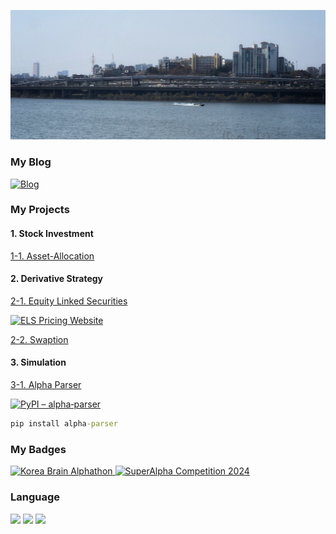 ![Wallpaper](Wallpaper.jpeg)

### My Blog
[![Blog](https://img.shields.io/badge/Blog-kim--nam--il-brightgreen)](https://kim-nam-il.github.io/)


### My Projects

#### 1. Stock Investment
[1-1. Asset-Allocation](https://github.com/Kim-Nam-Il/Vigilant-Asset-Allocation)

#### 2. Derivative Strategy
[2-1. Equity Linked Securities](https://github.com/Kim-Nam-Il/ELS_Pricing)

[![ELS Pricing Website](https://img.shields.io/badge/ELS%20Pricing-Flask-000?style=flat-square&logo=flask&logoColor=white)](https://equitylinkedsecurities.com)

[2-2. Swaption](https://github.com/Kim-Nam-Il/swaption)

#### 3. Simulation
[3-1. Alpha Parser](https://github.com/Kim-Nam-Il/alpha_parser)

[![PyPI – alpha‑parser](https://img.shields.io/pypi/v/alpha_parser?label=PyPI&style=flat-square&logo=pypi&logoColor=white)](https://pypi.org/project/alpha-parser/)

``` cmd
pip install alpha-parser
```

### My Badges

<!-- Badge 1: Korea Brain Alphathon -->
<a href="https://www.credly.com/badges/efa3a6ab-bf51-42b6-898c-c1fb817c8a0e/public_url">
  <img src="https://images.credly.com/size/340x340/images/902101e7-397f-45de-a20a-5cb4a9a36894/image.png" alt="Korea Brain Alphathon" width="50">
</a>
<!-- Badge 2: SuperAlpha Competition 2024 -->
<a href="https://www.credly.com/badges/0c684fe8-25cc-4685-b926-1b8e52f99d67/public_url">
  <img src="https://images.credly.com/size/340x340/images/d553cca5-e44b-472d-a133-c175717ef632/image.png" alt="SuperAlpha Competition 2024" width="50">
</a>

<div>
  
  ### Language
  <!-- Python -->
  <img src="https://img.shields.io/badge/Python-3776AB?style=flat-square&logo=Python&logoColor=white"/>
  <!-- C++ -->
  <img src="https://img.shields.io/badge/C++-00599C?style=flat-square&logo=C%2B%2B&logoColor=white"/>
  <!-- Go -->
  <img src="https://img.shields.io/badge/Go-00ADD8?style=flat-square&logo=Go&logoColor=white"/>
  <br/>
  
</div>

<!--
**Kim-Namil** is a ✨ _special_ ✨ repository because its `README.md` (this file) appears on your GitHub profile.

Here are some ideas to get you started:
- Hi there 👋
- 🔭 I’m currently working on ...
- 🌱 I’m currently learning ...
- 👯 I’m looking to collaborate on ...
- 🤔 I’m looking for help with ...
- 💬 Ask me about ...
- 📫 How to reach me: ...
- 😄 Pronouns: ...
- ⚡ Fun fact: ...
-->
